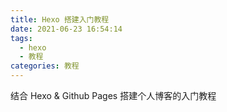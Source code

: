 ```yaml
---
title: Hexo 搭建入门教程
date: 2021-06-23 16:54:14
tags:
  - hexo
  - 教程
categories: 教程
---
```


结合 Hexo & Github Pages 搭建个人博客的入门教程
